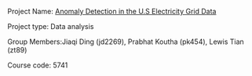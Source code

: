 Project Name: [Anomaly Detection in the U.S Electricity Grid Data](https://github.com/Lewis727/ORIE-5741-Data-Slayer.git)

Project type: Data analysis

Group Members:Jiaqi Ding (jd2269), Prabhat Koutha (pk454), Lewis Tian (zt89)

Course code: 5741

